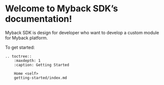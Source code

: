 # Welcome to Myback SDK’s documentation!
Myback SDK is design for developer who want to develop a custom module for Myback platform.

To get started: 
```{eval-rst}
.. toctree::
    :maxdepth: 1
    :caption: Getting Started
    
    Home <self>
    getting-started/index.md
```


